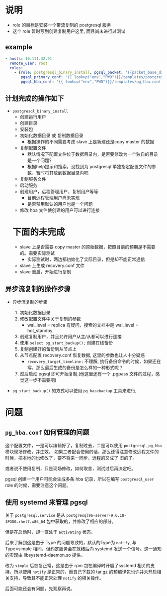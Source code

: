 # 说明
* role 的目标是安装一个带流复制的 postgresql 服务
* 这个 role 暂时写到创建复制用户这里, 而且尚未进行过测试

## example
```yaml
- hosts: 10.111.32.91
  remote_user: root
  roles:
    - {role: postgresql_binary_install, pgsql_packet: '{{packet_base_dir}}/postgresql/postgresql-9.6.17.tar.gz',
       pgsql_primary_conf: '{{ lookup("env","PWD")}}/templates/postgresql.conf',
       pgsql_hba_conf: '{{ lookup("env","PWD")}}/templates/pg_hba.conf'}

```

## 计划完成的操作如下
* `postgresql_binary_install`
    * 创建运行用户
    * 创建目录
    * 安装包
    * 初始化数据目录 或 复制数据目录
        * 根据操作的不同需要考虑 slave 上是新建还是copy master 的数据
    * 复制配置文件
        * 默认情况下配置文件位于数据目录内，是否要修改为一个独自的目录是一个问题?
        * 根据help提示和搜索，没找到为 postgresql 单独指定配置文件的参数，暂时将其放到数据目录内吧
    * 复制服务文件
    * 启动服务
    * 创建用户，远程管理用户，复制用户等等
        * 目前远程管理用户尚未实现
        * 是否禁用默认的用户也是一个问题
    * 修改 hba 文件使创建的用户可以进行连接
    # 下面的未完成
    * slave 上是否需要 copy master 的原始数据，按照目前的预期是不需要的。需要实际测试
        * 实际测试时，两边都初始化了实际目录，但是却不能正常通信
    * slave 上生成 recovery.conf 文件
    * slave 重启，开始进行复制

## 异步流复制的操作步骤
* 异步流复制的步骤
    1. 初始化数据目录
    2. 修改配置文件中关于复制的参数
        * wal_level = replica 有疑问，搜索的文档中是 wal_level = hot_standby
    3. 创建复制用户，并且允许用户从主/从都可以进行连接
    4. 使用 `select pg_start_backup();` 创建在线备份 
    5. 复制创建好的备份到从节点上
    6. 从节点配置 recovery.conf 恢复数据, 这里的参数也让人十分疑惑
        * `recovery_target_timeline` : 不理解, 执行备份命令的时候，如果还在写，那么最后生成的备份是怎么样的一种形式呢？
    9. 然后启动 pgsql 即可开始复制,(他这里还有一个 .pgpass 文件的过程，感觉这一步不需要吧)


* `pg_start_backup()` 的方式可以使用 `pg_basebackup` 工具来进行,


# 问题

## `pg_hba.conf` 如何管理的问题

这个配置文件，一是可以编辑好了，复制过去，二是可以使用 `postgresql_pg_hba` 模块现场修改，并生效。
如果二者配合使用的话，那么还得注意修改远程文件的时候，把本地的也修改了，要不将来一同步，远程的又成了
旧的了。

或者说不使用复制，只是现场修改，如何取舍，测试过后再决定吧。

pgsql 创建一个用户可能会生成多条 hba 记录，所以在编写 `postgresql_user` role 的时候，需要注意这个问题。



## 使用 systemd 来管理 pgsql

关于 `postgresql.service` 是从 `postgresql96-server-9.6.18-1PGDG.rhel7.x86_64` 包中获取的，并修改了相应的部分。

但是在启动时，却一直处于 `activating` 状态。

后来了解到这是由于 Type 的问题导致的，默认的Type为 `notify`, 与 Type=simple 相同，但约定服务会在就绪后向 systemd 发送一个信号。这一通知的实现由 libsystemd-daemon.so 提供。

改为 `simple` 后恢复正常，这是由于 rpm 包在编译时开启了systemd 相关的支持，所以使用 `notify` 是正常的，而自己下载的 tar.gz 的预编译包也许并未开启相关支持，导致其不能正常处理 `notify` 的相关操作。

后面可能还会有问题，先观察再说。
